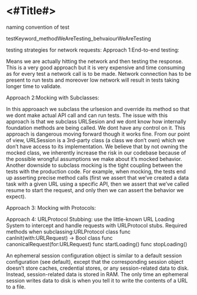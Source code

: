 #  <#Title#>

naming convention of test

testKeyword_methodWeAreTesting_behvaiourWeAreTesting


testing strategies for network requests: 
Approach 1:End-to-end testing:

Means we are actually hitting the network and then testing the response. This is a very good approach but it is very expensive and time consuming as for every test a network call is to be made. Network connection has to be present to run tests and moreover low network will result in tests taking longer time to validate. 

Approach 2:Mocking with Subclasses:

In this approaach we subclass the urlsesion and override its method so that we dont make actual API call and can run tests. The issue with this approach is that we subclass URLSesion and we dont know how internally foundation methods are being called. We dont have any control on it. This approach is dangerous moving forward though it works fine. 
From our point of view, URLSession is a 3rd-party class (a class we don’t own) which we don’t have access to its implementation. We believe that by not owning the mocked class, we inherently increase the risk in our codebase because of the possible wrongful assumptions we make about it’s mocked behavior.
Another downside to subclass mocking is the tight coupling between the tests with the production code. For example, when mocking, the tests end up asserting precise method calls (first we assert that we’ve created a data task with a given URL using a specific API, then we assert that we’ve called resume to start the request, and only then we can assert the behavior we expect). 

Approach 3: Mocking with Protocols:

Approach 4: URLProtocol Stubbing:
use the little-known URL Loading System to intercept and handle requests with URLProtocol stubs.
Required methods when subclassing:URLProtocol 
class func canInit(with:URLRequest) -> Bool
class func canonicalRequest(for:URLRequest)
func startLoading()
func stopLoading()

An ephemeral session configuration object is similar to a default session configuration (see default), except that the corresponding session object doesn’t store caches, credential stores, or any session-related data to disk. Instead, session-related data is stored in RAM. The only time an ephemeral session writes data to disk is when you tell it to write the contents of a URL to a file.
